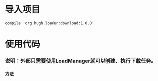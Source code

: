 # 导入项目
	compile 'org.hugh.loader:download:1.0.0'

# 使用代码
### 说明：外部只需要使用LoadManager就可以创建、执行下载任务。

#### 方法
```java

```

